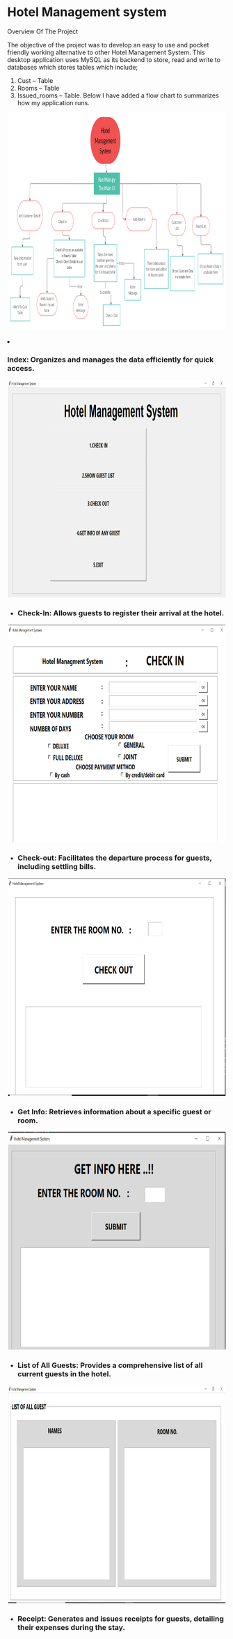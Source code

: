 # Hotel Management system

Overview Of The Project

The objective of the project was to develop an easy to use and pocket friendly working alternative to other Hotel Management System. This desktop application uses MySQL as its backend to store, read and write to databases which stores tables which include;
1)	Cust – Table
2)	Rooms – Table 
3)	Issued_rooms – Table.
Below I have added a flow chart to summarizes how my application runs.

  <p align="center">
   <img width="500" height="500"src="imgs/FLOW_CHART.jpg">
</p

- ### **Index**: Organizes and manages the data efficiently for quick access.

<p align="center">
   <img width="500" height="500"src="imgs/img4.png">
</p>

- ### **Check-In**: Allows guests to register their arrival at the hotel.

<p align="center">
   <img width="500" height="500"src="imgs/img1.png">
</p>


- ### **Check-out**: Facilitates the departure process for guests, including settling bills.

<p align="center">
   <img width="500" height="500"src="imgs/img2.png">
</p>


- ### **Get Info**: Retrieves information about a specific guest or room.

<p align="center">
   <img width="500" height="500"src="imgs/img3.png">
</p>

- ### **List of All Guests**: Provides a comprehensive list of all current guests in the hotel.

<p align="center">
   <img width="500" height="500"src="imgs/img5.png">
</p>

- ### **Receipt**: Generates and issues receipts for guests, detailing their expenses during the stay.
